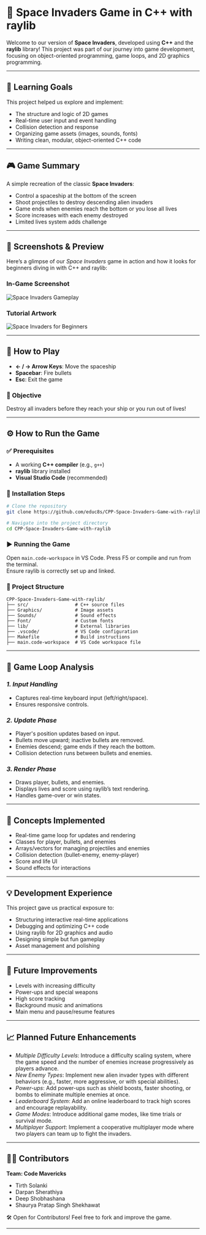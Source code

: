 
# 🚀 Space Invaders Game in C++ with raylib

Welcome to our version of **Space Invaders**, developed using **C++** and the **raylib** library! This project was part of our journey into game development, focusing on object-oriented programming, game loops, and 2D graphics programming.

---

## 🧠 Learning Goals

This project helped us explore and implement:

- The structure and logic of 2D games  
- Real-time user input and event handling  
- Collision detection and response  
- Organizing game assets (images, sounds, fonts)  
- Writing clean, modular, object-oriented C++ code

---

## 🎮 Game Summary

A simple recreation of the classic **Space Invaders**:

- Control a spaceship at the bottom of the screen  
- Shoot projectiles to destroy descending alien invaders  
- Game ends when enemies reach the bottom or you lose all lives  
- Score increases with each enemy destroyed  
- Limited lives system adds challenge

---

## 📸 Screenshots & Preview

Here’s a glimpse of our *Space Invaders* game in action and how it looks for beginners diving in with C++ and raylib:

### In-Game Screenshot
![Space Invaders Gameplay](WhatsApp%20Image%202025-04-17%20at%2012.55.50_72010f33.jpg)

### Tutorial Artwork
![Space Invaders for Beginners](WhatsApp%20Image%202025-04-17%20at%2012.55.50_d6eaa756.jpg)

---

## 📖 How to Play

- **← / → Arrow Keys**: Move the spaceship  
- **Spacebar**: Fire bullets  
- **Esc**: Exit the game

### 🎯 Objective

Destroy all invaders before they reach your ship or you run out of lives!

---

## ⚙️ How to Run the Game

### ✅ Prerequisites

- A working **C++ compiler** (e.g., `g++`)  
- **raylib** library installed  
- **Visual Studio Code** (recommended)

### 🔧 Installation Steps

```bash
# Clone the repository
git clone https://github.com/educ8s/CPP-Space-Invaders-Game-with-raylib.git

# Navigate into the project directory
cd CPP-Space-Invaders-Game-with-raylib
```

### ▶️ Running the Game

Open `main.code-workspace` in VS Code. Press F5 or compile and run from the terminal.  
Ensure raylib is correctly set up and linked.

### 📁 Project Structure

```
CPP-Space-Invaders-Game-with-raylib/
├── src/                 # C++ source files
├── Graphics/            # Image assets
├── Sounds/              # Sound effects
├── Font/                # Custom fonts
├── lib/                 # External libraries
├── .vscode/             # VS Code configuration
├── Makefile             # Build instructions
├── main.code-workspace  # VS Code workspace file
```

---

## 🔄 Game Loop Analysis

### *1. Input Handling*
- Captures real-time keyboard input (left/right/space).
- Ensures responsive controls.

### *2. Update Phase*
- Player's position updates based on input.
- Bullets move upward; inactive bullets are removed.
- Enemies descend; game ends if they reach the bottom.
- Collision detection runs between bullets and enemies.

### *3. Render Phase*
- Draws player, bullets, and enemies.
- Displays lives and score using raylib’s text rendering.
- Handles game-over or win states.

---

## 🧩 Concepts Implemented

- Real-time game loop for updates and rendering  
- Classes for player, bullets, and enemies  
- Arrays/vectors for managing projectiles and enemies  
- Collision detection (bullet-enemy, enemy-player)  
- Score and life UI  
- Sound effects for interactions

---

## 💡 Development Experience

This project gave us practical exposure to:

- Structuring interactive real-time applications  
- Debugging and optimizing C++ code  
- Using raylib for 2D graphics and audio  
- Designing simple but fun gameplay  
- Asset management and polishing

---

## 🔮 Future Improvements

- Levels with increasing difficulty  
- Power-ups and special weapons  
- High score tracking  
- Background music and animations  
- Main menu and pause/resume features

---

## 📈 Planned Future Enhancements

- *Multiple Difficulty Levels*: Introduce a difficulty scaling system, where the game speed and the number of enemies increase progressively as players advance.  
- *New Enemy Types*: Implement new alien invader types with different behaviors (e.g., faster, more aggressive, or with special abilities).  
- *Power-ups*: Add power-ups such as shield boosts, faster shooting, or bombs to eliminate multiple enemies at once.  
- *Leaderboard System*: Add an online leaderboard to track high scores and encourage replayability.  
- *Game Modes*: Introduce additional game modes, like time trials or survival mode.  
- *Multiplayer Support*: Implement a cooperative multiplayer mode where two players can team up to fight the invaders.

---

## 👨‍💻 Contributors

**Team: Code Mavericks**  
- Tirth Solanki  
- Darpan Sherathiya  
- Deep Shobhashana  
- Shaurya Pratap Singh Shekhawat  

🛠️ Open for Contributors! Feel free to fork and improve the game.

---
